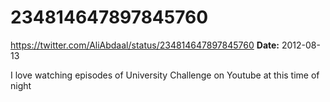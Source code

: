 # 234814647897845760
https://twitter.com/AliAbdaal/status/234814647897845760
**Date:** 2012-08-13

I love watching episodes of University Challenge on Youtube at this time of night
